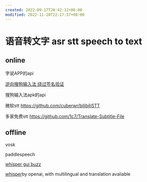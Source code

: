 ```yaml
---
created: 2022-09-17T20:42:12+08:00
modified: 2022-11-28T22:17:57+08:00
---
```


# 语音转文字 asr stt speech to text

## online

字说APP的api

[逆向搜狗输入法 绕过签名验证](https://www.cnblogs.com/lxh2cwl/p/14842527.html)

搜狗输入法apk的api

微软stt
https://github.com/cuberwr/bilibiliSTT

多家免费stt
https://github.com/1c7/Translate-Subtitle-File

## offline

vosk

paddlespeech

[whisper gui buzz](https://github.com/chidiwilliams/buzz)

[whisper](https://github.com/openai/whisper)by openai, with multilingual and translation avaliable
